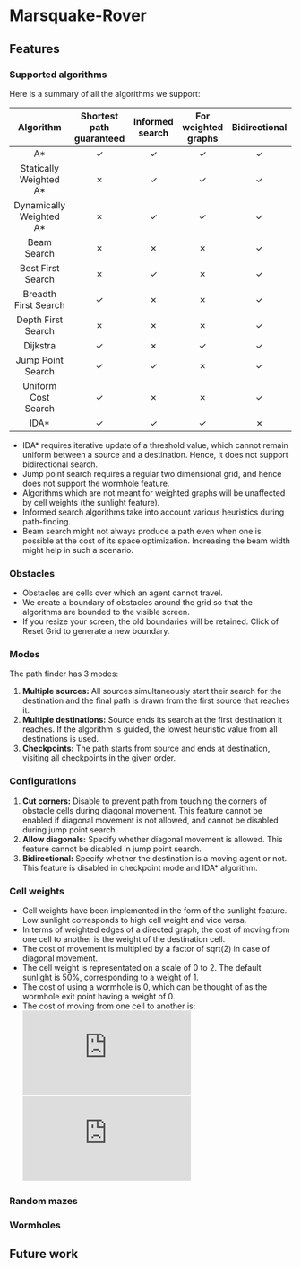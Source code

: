 # Marsquake-Rover

## Features

### Supported algorithms

Here is a summary of all the algorithms we support:

| Algorithm  | Shortest path guaranteed | Informed search | For weighted graphs | Bidirectional | Supports wormholes |
| :-------------: | :-------------: | :-------------: | :-------------: | :-----------: | :-------: |
| A*  | ✓  | ✓ | ✓ |  ✓ | ✓ |
| Statically Weighted A*  | ✗  | ✓ | ✓ | ✓ | ✓ |
| Dynamically Weighted A*  | ✗  | ✓ | ✓ | ✓ | ✓ |
| Beam Search  | ✗  | ✗ | ✗ | ✓ | ✓ |
| Best First Search  | ✗  | ✓ |  ✗  | ✓ | ✓ |
| Breadth First Search  | ✓  | ✗  | ✗  | ✓ | ✓ |
| Depth First Search  | ✗  | ✗  | ✗  | ✓ | ✓ |
| Dijkstra  | ✓  | ✗  | ✓  | ✓ | ✓ |
| Jump Point Search  | ✓   | ✓ | ✗  | ✓ | ✗ |
| Uniform Cost Search  | ✓  | ✗  | ✗  | ✓ | ✓ |
| IDA*  | ✓   | ✓ | ✓ | ✗ | ✓ |

* IDA* requires iterative update of a threshold value, which cannot remain uniform between a source and a destination. Hence, it does not support bidirectional search.
* Jump point search requires a regular two dimensional grid, and hence does not support the wormhole feature.
* Algorithms which are not meant for weighted graphs will be unaffected by cell weights (the sunlight feature).
* Informed search algorithms take into account various heuristics during path-finding.
* Beam search might not always produce a path even when one is possible at the cost of its space optimization. Increasing the beam width might help in such a scenario.

### Obstacles
* Obstacles are cells over which an agent cannot travel.
* We create a boundary of obstacles around the grid so that the algorithms are bounded to the visible screen.
* If you resize your screen, the old boundaries will be retained. Click of Reset Grid to generate a new boundary.

### Modes
The path finder has 3 modes:
1. **Multiple sources:** All sources simultaneously start their search for the destination and the final path is drawn from the first source that reaches it.
1. **Multiple destinations:** Source ends its search at the first destination it reaches. If the algorithm is guided, the lowest heuristic value from all destinations is used.
1. **Checkpoints:** The path starts from source and ends at destination, visiting all checkpoints in the given order.

### Configurations
1. **Cut corners:** Disable to prevent path from touching the corners of obstacle cells during diagonal movement. This feature cannot be enabled if diagonal movement is not allowed, and cannot be disabled during jump point search.
1. **Allow diagonals:** Specify whether diagonal movement is allowed. This feature cannot be disabled in jump point search.
1. **Bidirectional:** Specify whether the destination is a moving agent or not. This feature is disabled in checkpoint mode and IDA* algorithm.

### Cell weights
* Cell weights have been implemented in the form of the sunlight feature. Low sunlight corresponds to high cell weight and vice versa.
* In terms of weighted edges of a directed graph, the cost of moving from one cell to another is the weight of the destination cell.
* The cost of movement is multiplied by a factor of sqrt(2) in case of diagonal movement.
* The cell weight is representated on a scale of 0 to 2. The default sunlight is 50%, corresponding to a weight of 1.
* The cost of using a wormhole is 0, which can be thought of as the wormhole exit point having a weight of 0.
* The cost of moving from one cell to another is:
![equation1](https://latex.codecogs.com/gif.latex?cost(x,&space;y)&space;=&space;sqrt(manhattanDistance(x,&space;y))&space;*&space;cellWeight(y))
![equation2](https://latex.codecogs.com/gif.latex?cellWeight(y)&space;=&space;((100&space;-&space;sunlightIntensity(y))&space;/&space;100&space;)&space;*&space;2)

### Random mazes

### Wormholes

## Future work
